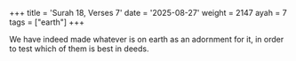 +++
title = 'Surah 18, Verses 7'
date = '2025-08-27'
weight = 2147
ayah = 7
tags = ["earth"]
+++

We have indeed made whatever is on earth as an adornment for it, in order to test which of them is best in deeds.
